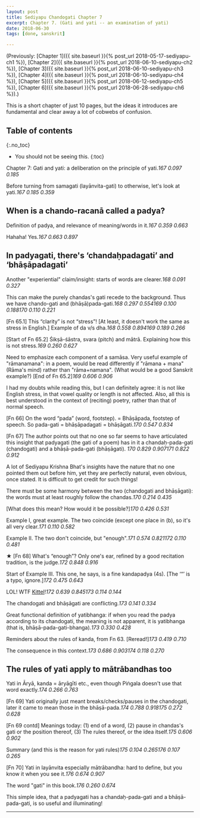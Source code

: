 ```yaml
---
layout: post
title: Sediyapu Chandogati Chapter 7
excerpt: Chapter 7. (Gati and yati -- an examination of yati)
date: 2018-06-30
tags: [done, sanskrit]

---
```


(Previously:
[Chapter 1]({{ site.baseurl }}{% post_url 2018-05-17-sediyapu-ch1 %}),
[Chapter 2]({{ site.baseurl }}{% post_url 2018-06-10-sediyapu-ch2 %}),
[Chapter 3]({{ site.baseurl }}{% post_url 2018-06-10-sediyapu-ch3 %}),
[Chapter 4]({{ site.baseurl }}{% post_url 2018-06-10-sediyapu-ch4 %}),
[Chapter 5]({{ site.baseurl }}{% post_url 2018-06-12-sediyapu-ch5 %}),
[Chapter 6]({{ site.baseurl }}{% post_url 2018-06-28-sediyapu-ch6 %}).)

<style>@import url("{{"/assets/sxs/sxs.css" | relative_url}}");</style>

<div id="mainBookPages"></div>

<script src="{{"/assets/sxs/sxs.js" | relative_url}}"></script>

<script>window.addEventListener('DOMContentLoaded', updateCites);</script>

This is a short chapter of just 10 pages, but the ideas it introduces are fundamental and clear away a lot of cobwebs of confusion.

## Table of contents
{:.no_toc}

* You should not be seeing this.
{:toc}

Chapter 7: Gati and yati: a deliberation on the principle of yati.<cite>167 0.097 0.185</cite>

Before turning from samagati (layānvita-gati) to otherwise, let's look at yati.<cite>167 0.185 0.359</cite>

## When is a chando-racanā called a padya?

Definition of padya, and relevance of meaning/words in it.<cite>167 0.359 0.663</cite>

Hahaha! Yes.<cite>167 0.663 0.897</cite>

## In padyagati, there's ‘chandaḥpadagati’ and ‘bhāṣāpadagati’

Another "experiential" claim/insight: starts of words are clearer.<cite>168 0.091 0.327</cite>

This can make the purely chandas's gati recede to the background. Thus we have chando-gati and (bhāṣā)pada-gati.<cite>168 0.297 0.554</cite><cite>169 0.100 0.188</cite><cite>170 0.110 0.221</cite>

[Fn 65.1] This “clarity” is not “stress”! [At least, it doesn't work the same as stress in English.] Example of da v/s dha.<cite>168 0.558 0.894</cite><cite>169 0.189 0.266</cite>

[Start of Fn 65.2] Śikṣā-śāstra, svara (pitch) and mātrā. Explaining how this is not stress.<cite>169 0.260 0.627</cite>

Need to emphasize each component of a samāsa. Very useful example of "rāmanamana": in a poem, would be read differently if "rāmana + mana" (Rāma's mind) rather than "rāma+namana". (What would be a good Sanskrit example?) [End of Fn 65.2]<cite>169 0.606 0.906</cite>

I had my doubts while reading this, but I can definitely agree: it is not like English stress, in that vowel quality or length is not affected. Also, all this is best understood in the context of (reciting) poetry, rather than that of normal speech.

[Fn 66] On the word “pada” (word, footstep). = Bhāṣāpada, footstep of speech. So pada-gati = bhāṣāpadagati = bhāṣāgati.<cite>170 0.547 0.834</cite>

[Fn 67] The author points out that no one so far seems to have articulated this insight that padyagati (the gati of a poem) has in it a chandaḥ-pada-gati (chandogati) and a bhāṣā-pada-gati (bhāṣāgati). <cite>170 0.829 0.907</cite><cite>171 0.822 0.912</cite>

A lot of Sediyapu Krishna Bhat's insights have the nature that no one pointed them out before him, yet they are perfectly natural, even obvious, once stated. It is difficult to get credit for such things!

There must be some harmony between the two (chandogati and bhāṣāgati): the words must at least roughly follow the chandas.<cite>170 0.214 0.435</cite>

[What does this mean? How would it be possible?]<cite>170 0.426 0.531</cite>

Example I, great example. The two coincide (except one place in (b), so it's all very clear.<cite>171 0.110 0.582</cite>

Example II. The two don't coincide, but "enough".<cite>171 0.574 0.821</cite><cite>172 0.110 0.481</cite>

★ [Fn 68] What's “enough”? Only one's ear, refined by a good recitation tradition, is the judge.<cite>172 0.848 0.916</cite>

Start of Example III. This one, he says, is a fine kandapadya (4s). [The ‘“’ is a typo, ignore.]<cite>172 0.475 0.643</cite>

LOL! WTF [Kittel](https://en.wikipedia.org/w/index.php?title=Ferdinand_Kittel&oldid=780073344)!<cite>172 0.639 0.845</cite><cite>173 0.114 0.144</cite>

The chandogati and bhāṣāgati are conflicting.<cite>173 0.141 0.334</cite>

Great functional definition of yatibhanga: if when you read the padya according to its chandogati, the meaning is not apparent, it is yatibhanga (that is, bhāṣā-pada-gati-bhanga).<cite>173 0.330 0.428</cite>

Reminders about the rules of kanda, from Fn 63. [Reread!]<cite>173 0.419 0.710</cite>

The consequence in this context.<cite>173 0.686 0.903</cite><cite>174 0.118 0.270</cite>

## The rules of yati apply to mātrābandhas too

Yati in Āryā, kanda = āryāgīti etc., even though Piṅgala doesn't use that word exactly.<cite>174 0.266 0.763</cite>

[Fn 69] Yati originally just meant breaks/checks/pauses in the chandogati, later it came to mean those in the bhāṣā-pada.<cite>174 0.788 0.918</cite><cite>175 0.272 0.628</cite>

[Fn 69 contd] Meanings today: (1) end of a word, (2) pause in chandas's gati or the position thereof, (3) The rules thereof, or the idea itself.<cite>175 0.606 0.902</cite>

Summary (and this is the reason for yati rules)<cite>175 0.104 0.265</cite><cite>176 0.107 0.265</cite>

[Fn 70] Yati in layānvita especially mātrābandha: hard to define, but you know it when you see it.<cite>176 0.674 0.907</cite>

The word "gati" in this book.<cite>176 0.260 0.674</cite>

This simple idea, that a padyagati has a chandaḥ-pada-gati and a bhāṣā-pada-gati, is so useful and illuminating!


---




